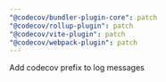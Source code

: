 ```yaml
---
"@codecov/bundler-plugin-core": patch
"@codecov/rollup-plugin": patch
"@codecov/vite-plugin": patch
"@codecov/webpack-plugin": patch
---
```


Add codecov prefix to log messages
